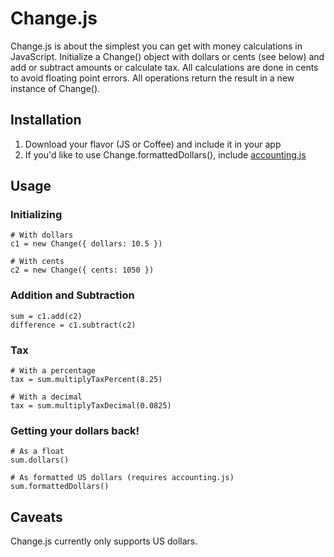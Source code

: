 # Change.js

Change.js is about the simplest you can get with money calculations in JavaScript. Initialize a Change() object with dollars or cents (see below) and add or subtract amounts or calculate tax. All calculations are done in cents to avoid floating point errors. All operations return the result in a new instance of Change().

## Installation

1. Download your flavor (JS or Coffee) and include it in your app
1. If you'd like to use Change.formattedDollars(), include [accounting.js](http://josscrowcroft.github.com/accounting.js/)

## Usage

### Initializing

    # With dollars
    c1 = new Change({ dollars: 10.5 })

    # With cents
    c2 = new Change({ cents: 1050 })

### Addition and Subtraction

    sum = c1.add(c2)
    difference = c1.subtract(c2)

### Tax

    # With a percentage
    tax = sum.multiplyTaxPercent(8.25)

    # With a decimal
    tax = sum.multiplyTaxDecimal(0.0825)

### Getting your dollars back!

    # As a float
    sum.dollars()

    # As formatted US dollars (requires accounting.js)
    sum.formattedDollars()

## Caveats

Change.js currently only supports US dollars.